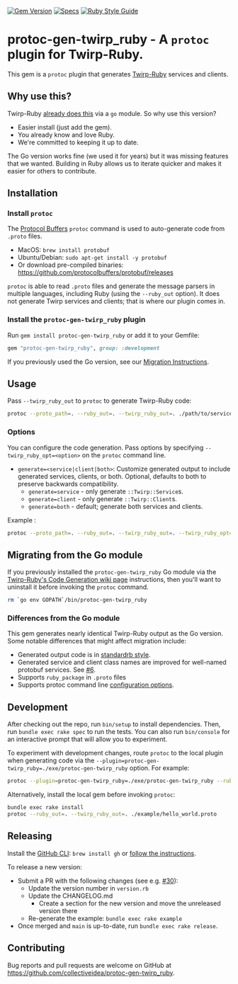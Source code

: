 [![Gem Version](https://img.shields.io/gem/v/protoc-gen-twirp_ruby.svg)](https://rubygems.org/gems/protoc-gen-twirp_ruby)
[![Specs](https://github.com/collectiveidea/protoc-gen-twirp_ruby/actions/workflows/rspec.yml/badge.svg)](https://github.com/collectiveidea/protoc-gen-twirp_ruby/actions/workflows/rspec.yml)
[![Ruby Style Guide](https://img.shields.io/badge/code_style-standard-brightgreen.svg)](https://github.com/standardrb/standard)

# protoc-gen-twirp_ruby - A `protoc` plugin for Twirp-Ruby.

This gem is a `protoc` plugin that generates [Twirp-Ruby](https://github.com/arthurnn/twirp-ruby) services and clients.

## Why use this? 

Twirp-Ruby [already does this](https://github.com/arthurnn/twirp-ruby/tree/main/protoc-gen-twirp_ruby)
via a `go` module. So why use this version? 

* Easier install (just add the gem).
* You already know and love Ruby.
* We're committed to keeping it up to date.

The Go version works fine (we used it for years) but it was missing features that we wanted. Building in Ruby allows us to iterate quicker and makes it easier for others to contribute.

## Installation

### Install `protoc`

The [Protocol Buffers](https://protobuf.dev) `protoc` command is used to auto-generate code from `.proto` files.

 * MacOS: `brew install protobuf`
 * Ubuntu/Debian: `sudo apt-get install -y protobuf`
 * Or download pre-compiled binaries: https://github.com/protocolbuffers/protobuf/releases

`protoc` is able to read `.proto` files and generate the message parsers in multiple languages, including Ruby (using
the `--ruby_out` option). It does not generate Twirp services and clients; that is where our plugin comes in.

### Install the `protoc-gen-twirp_ruby` plugin
 
Run `gem install protoc-gen-twirp_ruby` or add it to your Gemfile:

```ruby
gem "protoc-gen-twirp_ruby", group: :development
```

If you previously used the Go version, see our [Migration Instructions](#migrating-from-the-go-module).

## Usage

Pass `--twirp_ruby_out` to `protoc` to generate Twirp-Ruby code:

```bash
protoc --proto_path=. --ruby_out=. --twirp_ruby_out=. ./path/to/service.proto
```

### Options

You can configure the code generation. Pass options by specifying `--twirp_ruby_opt=<option>` on the `protoc` command line.

 * `generate=<service|client|both>`: Customize generated output to include generated services, clients, or both. Optional,
    defaults to both to preserve backwards compatibility.
   * `generate=service` - only generate `::Twirp::Service`s.
   * `generate=client` - only generate `::Twirp::Client`s.
   * `generate=both` - default; generate both services and clients. 

Example : 

```bash
protoc --proto_path=. --ruby_out=. --twirp_ruby_out=. --twirp_ruby_opt=generate=client ./path/to/service.proto
```

## Migrating from the Go module

If you previously installed the `protoc-gen-twirp_ruby` Go module via the [Twirp-Ruby's Code Generation wiki page](https://github.com/arthurnn/twirp-ruby/wiki/Code-Generation)
instructions, then you'll want to uninstall it before invoking the `protoc` command.

```bash
rm `go env GOPATH`/bin/protoc-gen-twirp_ruby
```

### Differences from the Go module

This gem generates nearly identical Twirp-Ruby output as the Go version. Some notable differences
that might affect migration include:

 * Generated output code is in [standardrb style](https://github.com/standardrb/standard).
 * Generated service and client class names are improved for well-named protobuf services. See [#6](https://github.com/collectiveidea/protoc-gen-twirp_ruby/pull/6).
 * Supports `ruby_package` in `.proto` files
 * Supports protoc command line [configuration options](#options).

## Development

After checking out the repo, run `bin/setup` to install dependencies. Then, run `bundle exec rake spec` to run the tests. You can also run `bin/console` for an interactive prompt that will allow you to experiment.

To experiment with development changes, route `protoc` to the local plugin when generating code
via the `--plugin=protoc-gen-twirp_ruby=./exe/protoc-gen-twirp_ruby` option. For example:

```bash
protoc --plugin=protoc-gen-twirp_ruby=./exe/protoc-gen-twirp_ruby --ruby_out=. --twirp_ruby_out=. ./example/hello_world.proto
```

Alternatively, install the local gem before invoking `protoc`:

```bash
bundle exec rake install
protoc --ruby_out=. --twirp_ruby_out=. ./example/hello_world.proto
```

## Releasing

Install the [GitHub CLI](https://cli.github.com): `brew install gh` or [follow the instructions](https://github.com/cli/cli#installation).

To release a new version:

 * Submit a PR with the following changes (see e.g. [#30](https://github.com/collectiveidea/protoc-gen-twirp_ruby/pull/30)):
   * Update the version number in `version.rb`
   * Update the CHANGELOG.md
     * Create a section for the new version and move the unreleased version there
   * Re-generate the example: `bundle exec rake example`
 * Once merged and `main` is up-to-date, run `bundle exec rake release`.

## Contributing

Bug reports and pull requests are welcome on GitHub at https://github.com/collectiveidea/protoc-gen-twirp_ruby.
